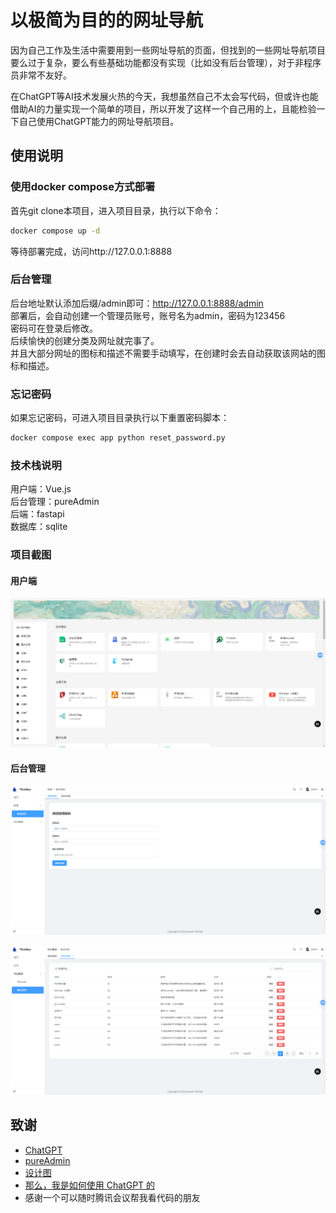 # 以极简为目的的网址导航
因为自己工作及生活中需要用到一些网址导航的页面，但找到的一些网址导航项目要么过于复杂，要么有些基础功能都没有实现（比如没有后台管理），对于非程序员非常不友好。  

在ChatGPT等AI技术发展火热的今天，我想虽然自己不太会写代码，但或许也能借助AI的力量实现一个简单的项目，所以开发了这样一个自己用的上，且能检验一下自己使用ChatGPT能力的网址导航项目。

## 使用说明
### 使用docker compose方式部署
首先git clone本项目，进入项目目录，执行以下命令：
```bash
docker compose up -d
```
等待部署完成，访问http://127.0.0.1:8888

### 后台管理
后台地址默认添加后缀/admin即可：http://127.0.0.1:8888/admin  
部署后，会自动创建一个管理员账号，账号名为admin，密码为123456   
密码可在登录后修改。  
后续愉快的创建分类及网址就完事了。  
并且大部分网址的图标和描述不需要手动填写，在创建时会去自动获取该网站的图标和描述。

### 忘记密码
如果忘记密码，可进入项目目录执行以下重置密码脚本：  
```bash
docker compose exec app python reset_password.py
```

### 技术栈说明
用户端：Vue.js  
后台管理：pureAdmin  
后端：fastapi  
数据库：sqlite

### 项目截图
#### 用户端
![用户端截图](./images/用户端.jpg)

#### 后台管理
![后台修改密码](./images/后台修改密码.jpg)  

![后台修改密码](./images/后台添加网址.jpg)

## 致谢
- [ChatGPT](https://chatgpt.com)
- [pureAdmin](https://github.com/pure-admin/vue-pure-admin)
- [设计图](https://js.design/community?category=detail&type=resource&id=6231c96a70f79b38da026d4e)
- [那么，我是如何使用 ChatGPT 的](https://kenengba.com/post/3800.html)
- 感谢一个可以随时腾讯会议帮我看代码的朋友


